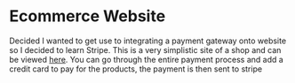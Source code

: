 # Ecommerce Website

Decided I wanted to get use to integrating a payment gateway onto website so I decided to learn Stripe. This is a very simplistic site of a shop and can be viewed [here](https://nicklaranjeiro.github.io/ecommerce). You can go through the entire payment process and add a credit card to pay for the products, the payment is then sent to stripe
